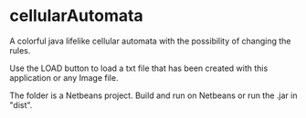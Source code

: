 # cellularAutomata
A colorful java lifelike cellular automata with the possibility of changing the rules.

Use the LOAD button to load a txt file that has been created with this application or any Image file.


The folder is a Netbeans project. Build and run on Netbeans or run the .jar in "dist".
